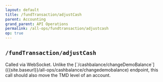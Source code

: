 ```yaml
---
layout: default
title: /fundTransaction/adjustCash
parent: Accounting
grand_parent: API Operations
permalink: /all-ops/fundtransaction/adjustcash
op: true
---
```


<script>
    window.addEventListener('load', () => {
        const TDV = Symbol.for('tdv-docs');
        const SiteStorage = window[TDV].SiteStorage;

        window[TDV].defineTryit({
            name: 'AdjustCash',
            endpoint: '/fundTransaction/adjustCash',
            method: 'POST',
            params: {
                accountId: 0,
                cashChange: 0,
                cashChangeType: "ManualAdjustment",
                comment: "Manual cash adjustment triggered by API.", 
                currencyId: 1
            }
        });

        window[TDV].buildCallouts(
            window[TDV].buildCallouts.defaultAuthWarning,
            window[TDV].buildCallouts.defaultVendorWarning,
            {
                selector: '#ws-only',
                title: 'WARNING:',
                theme: 'grey',
                message: `This endpoint should be called via WebSocket.`,
                showWhen() {
                    return true;
                }
            }
        );
    });

</script>

<div id="vendor-warning"></div>

## `/fundTransaction/adjustCash`
<div id="ws-only">
Called via WebSocket. Unlike the [`/cashbalance/changeDemoBalance`]({{site.baseurl}}/all-ops/cashbalance/changedemobalance) endpoint, this call should also move the TMD level of an account.